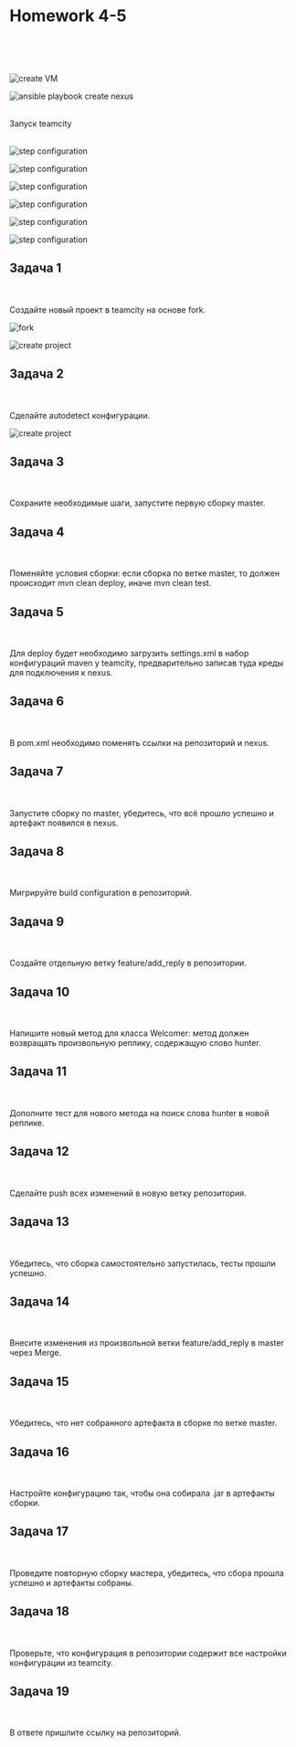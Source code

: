<h1>Homework 4-5 </h1> <br>
<br>
<br>

![create VM](https://github.com/IvanChet-4/Dev/blob/main/images/Homework%204-5/0_1.jpg)

![ansible playbook create nexus](https://github.com/IvanChet-4/Dev/blob/main/images/Homework%204-5/0_2.png)

<br>
Запуск teamcity<br><br>

![step configuration](https://github.com/IvanChet-4/Dev/blob/main/images/Homework%204-5/3.png)

![step configuration](https://github.com/IvanChet-4/Dev/blob/main/images/Homework%204-5/4.png)

![step configuration](https://github.com/IvanChet-4/Dev/blob/main/images/Homework%204-5/5.png)

![step configuration](https://github.com/IvanChet-4/Dev/blob/main/images/Homework%204-5/6.png)

![step configuration](https://github.com/IvanChet-4/Dev/blob/main/images/Homework%204-5/7.png)

![step configuration](https://github.com/IvanChet-4/Dev/blob/main/images/Homework%204-5/8.png)

<h2>Задача 1</h2><br>
<br>
Создайте новый проект в teamcity на основе fork.<br>

![fork](https://github.com/IvanChet-4/Dev/blob/main/images/Homework%204-5/1.jpg)

![create project](https://github.com/IvanChet-4/Dev/blob/main/images/Homework%204-5/2.png)

<h2>Задача 2</h2><br>
<br>
Сделайте autodetect конфигурации.

![create project](https://github.com/IvanChet-4/Dev/blob/main/images/Homework%204-5/9.png)

<h2>Задача 3</h2><br>
<br>
Сохраните необходимые шаги, запустите первую сборку master.

<h2>Задача 4</h2><br>
<br>
Поменяйте условия сборки: если сборка по ветке master, то должен происходит mvn clean deploy, иначе mvn clean test.

<h2>Задача 5</h2><br>
<br>
Для deploy будет необходимо загрузить settings.xml в набор конфигураций maven у teamcity, предварительно записав туда креды для подключения к nexus.

<h2>Задача 6</h2><br>
<br>
В pom.xml необходимо поменять ссылки на репозиторий и nexus.

<h2>Задача 7</h2><br>
<br>
Запустите сборку по master, убедитесь, что всё прошло успешно и артефакт появился в nexus.

<h2>Задача 8</h2><br>
<br>
Мигрируйте build configuration в репозиторий.

<h2>Задача 9</h2><br>
<br>
Создайте отдельную ветку feature/add_reply в репозитории.

<h2>Задача 10</h2><br>
<br>
Напишите новый метод для класса Welcomer: метод должен возвращать произвольную реплику, содержащую слово hunter.

<h2>Задача 11</h2><br>
<br>
Дополните тест для нового метода на поиск слова hunter в новой реплике.

<h2>Задача 12</h2><br>
<br>
Сделайте push всех изменений в новую ветку репозитория.

<h2>Задача 13</h2><br>
<br>
Убедитесь, что сборка самостоятельно запустилась, тесты прошли успешно.

<h2>Задача 14</h2><br>
<br>
Внесите изменения из произвольной ветки feature/add_reply в master через Merge.

<h2>Задача 15</h2><br>
<br>
Убедитесь, что нет собранного артефакта в сборке по ветке master.

<h2>Задача 16</h2><br>
<br>
Настройте конфигурацию так, чтобы она собирала .jar в артефакты сборки.

<h2>Задача 17</h2><br>
<br>
Проведите повторную сборку мастера, убедитесь, что сбора прошла успешно и артефакты собраны.

<h2>Задача 18</h2><br>
<br>
Проверьте, что конфигурация в репозитории содержит все настройки конфигурации из teamcity.

<h2>Задача 19</h2><br>
<br>
В ответе пришлите ссылку на репозиторий.
